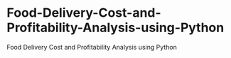 # Food-Delivery-Cost-and-Profitability-Analysis-using-Python
Food Delivery Cost and Profitability Analysis using Python
